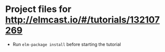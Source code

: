 # Project files for http://elmcast.io/#/tutorials/132107269

* Run `elm-package install` before starting the tutorial
